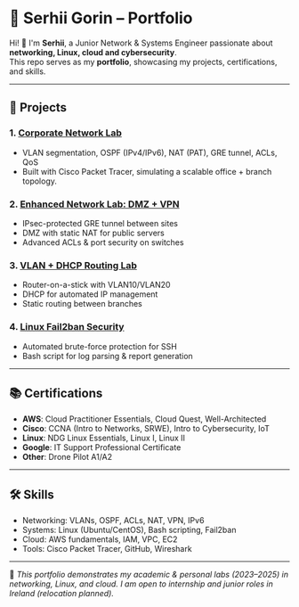 # 💼 Serhii Gorin – Portfolio

Hi! 👋 I'm **Serhii**, a Junior Network & Systems Engineer passionate about **networking, Linux, cloud and cybersecurity**.  
This repo serves as my **portfolio**, showcasing my projects, certifications, and skills.  

---

## 🚀 Projects

### 1. [Corporate Network Lab](./CorporateNetworkLab)
- VLAN segmentation, OSPF (IPv4/IPv6), NAT (PAT), GRE tunnel, ACLs, QoS  
- Built with Cisco Packet Tracer, simulating a scalable office + branch topology.  

### 2. [Enhanced Network Lab: DMZ + VPN](./EnhancedNetworkLab)
- IPsec-protected GRE tunnel between sites  
- DMZ with static NAT for public servers  
- Advanced ACLs & port security on switches  

### 3. [VLAN + DHCP Routing Lab](./VLanDhcpLab)
- Router-on-a-stick with VLAN10/VLAN20  
- DHCP for automated IP management  
- Static routing between branches  

### 4. [Linux Fail2ban Security](./Fail2banProject)
- Automated brute-force protection for SSH  
- Bash script for log parsing & report generation  

---

## 📚 Certifications
- **AWS**: Cloud Practitioner Essentials, Cloud Quest, Well-Architected  
- **Cisco**: CCNA (Intro to Networks, SRWE), Intro to Cybersecurity, IoT  
- **Linux**: NDG Linux Essentials, Linux I, Linux II  
- **Google**: IT Support Professional Certificate  
- **Other**: Drone Pilot A1/A2  

---

## 🛠 Skills
- Networking: VLANs, OSPF, ACLs, NAT, VPN, IPv6  
- Systems: Linux (Ubuntu/CentOS), Bash scripting, Fail2ban  
- Cloud: AWS fundamentals, IAM, VPC, EC2  
- Tools: Cisco Packet Tracer, GitHub, Wireshark  

---

📌 *This portfolio demonstrates my academic & personal labs (2023–2025) in networking, Linux, and cloud. I am open to internship and junior roles in Ireland (relocation planned).*  
